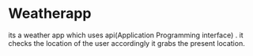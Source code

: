 # Weatherapp
its a weather app which uses api(Application Programming interface) . it checks the location of the user accordingly it grabs the present location.
